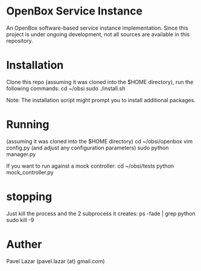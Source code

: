 # OpenBox Service Instance

An OpenBox software-based service instance implementation. Since this project is under ongoing development, not all sources are available in this repository.

# Installation

Clone this repo (assuming it was cloned into the $HOME directory), run the following commands:
cd ~/obsi
sudo ./install.sh

Note: The installation script might prompt you to install additional packages.

# Running
(assuming it was cloned into the $HOME directory)
cd ~/obsi/openbox
vim config.py (and adjust any configuration parameters)
sudo python manager.py

If you want to run against a mock controller:
cd ~/obsi/tests
python mock_controller.py

# stopping
Just kill the process and the 2 subprocess it creates:
ps -fade | grep python 
sudo kill -9 <PID>

# Auther
Pavel Lazar (pavel.lazar (at) gmail.com)